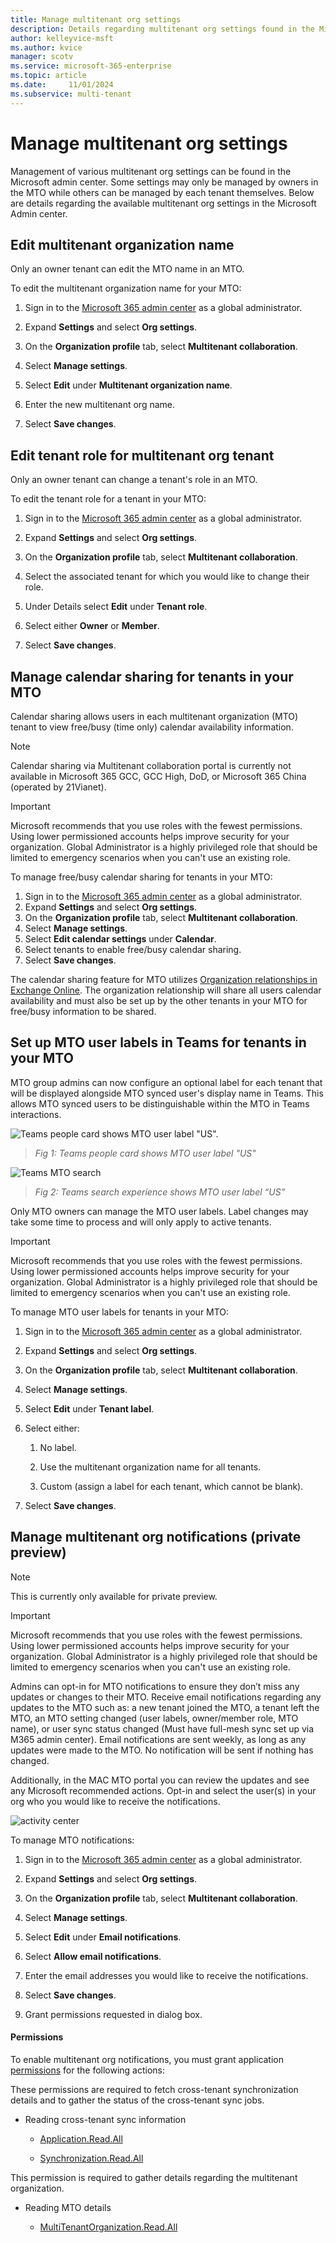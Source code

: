 ```yaml
---
title: Manage multitenant org settings
description: Details regarding multitenant org settings found in the Microsoft Admin Center
author: kelleyvice-msft
ms.author: kvice
manager: scotv
ms.service: microsoft-365-enterprise
ms.topic: article
ms.date:     11/01/2024
ms.subservice: multi-tenant
---
```


# Manage multitenant org settings

Management of various multitenant org settings can be found in the Microsoft admin center. Some settings may only be managed by owners in the MTO while others can be managed by each tenant themselves. Below are details regarding the available multitenant org settings in the Microsoft Admin center.

## Edit multitenant organization name

Only an owner tenant can edit the MTO name in an MTO.

To edit the multitenant organization name for your MTO:

1. Sign in to the [Microsoft 365 admin center](https://admin.microsoft.com/) as a global administrator.
1. Expand **Settings** and select **Org settings**.
1. On the **Organization profile** tab, select **Multitenant collaboration**.
1. Select **Manage settings**.
1. Select **Edit** under **Multitenant organization name**.
1. Enter the new multitenant org name.

1. Select **Save changes**.

## Edit tenant role for multitenant org tenant

Only an owner tenant can change a tenant's role in an MTO.

To edit the tenant role for a tenant in your MTO:

1. Sign in to the [Microsoft 365 admin center](https://admin.microsoft.com/) as a global administrator.
1. Expand **Settings** and select **Org settings**.
1. On the **Organization profile** tab, select **Multitenant collaboration**.
1. Select the associated tenant for which you would like to change their role.

1. Under Details select **Edit** under **Tenant role**.

1. Select either **Owner** or **Member**.
1. Select **Save changes**.

## Manage calendar sharing for tenants in your MTO
Calendar sharing allows users in each multitenant organization (MTO) tenant to view free/busy (time only) calendar availability information.
> [!NOTE]
> Calendar sharing via Multitenant collaboration portal is currently not available in Microsoft 365 GCC, GCC High, DoD, or Microsoft 365 China (operated by 21Vianet).

> [!IMPORTANT]
> Microsoft recommends that you use roles with the fewest permissions. Using lower permissioned accounts helps improve security for your organization. Global Administrator is a highly privileged role that should be limited to emergency scenarios when you can't use an existing role.

To manage free/busy calendar sharing for tenants in your MTO:

1. Sign in to the [Microsoft 365 admin center](https://admin.microsoft.com/) as a global administrator.
1. Expand **Settings** and select **Org settings**.
1. On the **Organization profile** tab, select **Multitenant collaboration**.
1. Select **Manage settings**.
1. Select **Edit calendar settings** under **Calendar**.
1. Select tenants to enable free/busy calendar sharing.
1. Select **Save changes**.

The calendar sharing feature for MTO utilizes [Organization relationships in Exchange Online](/exchange/sharing/organization-relationships/organization-relationships). The organization relationship will share all users calendar availability and must also be set up by the other tenants in your MTO for free/busy information to be shared.

## Set up MTO user labels in Teams for tenants in your MTO

MTO group admins can now configure an optional label for each tenant that will be displayed alongside MTO synced user's display name in Teams. This allows MTO synced users to be distinguishable within the MTO in Teams interactions. 

![Teams people card shows MTO user label "US".](media/manage-multitenant-org-settings/teams-mto-label-people-card.png)

> *Fig 1: Teams people card shows MTO user label "US"*

![Teams MTO search](media/manage-multitenant-org-settings/teams-mto-search.png)

> *Fig 2: Teams search experience shows MTO user label “US”*

Only MTO owners can manage the MTO user labels. Label changes may take some time to process and will only apply to active tenants.

> [!IMPORTANT]
> Microsoft recommends that you use roles with the fewest permissions. Using lower permissioned accounts helps improve security for your organization. Global Administrator is a highly privileged role that should be limited to emergency scenarios when you can't use an existing role.

To manage MTO user labels for tenants in your MTO:

1. Sign in to the [Microsoft 365 admin center](https://admin.microsoft.com/) as a global administrator.
1. Expand **Settings** and select **Org settings**.
1. On the **Organization profile** tab, select **Multitenant collaboration**.
1. Select **Manage settings**.
1. Select **Edit** under **Tenant label**.
1. Select either:

   1. No label.
      
   1. Use the multitenant organization name for all tenants.
      
   1. Custom (assign a label for each tenant, which cannot be blank).
      
1. Select **Save changes**.

## Manage multitenant org notifications (private preview)

> [!NOTE]
> This is currently only available for private preview.

> [!IMPORTANT]
> Microsoft recommends that you use roles with the fewest permissions. Using lower permissioned accounts helps improve security for your organization. Global Administrator is a highly privileged role that should be limited to emergency scenarios when you can't use an existing role.

Admins can opt-in for MTO notifications to ensure they don’t miss any updates or changes to their MTO. Receive email notifications regarding any updates to the MTO such as: a new tenant joined the MTO, a tenant left the MTO, an MTO setting changed (user labels, owner/member role, MTO name), or user sync status changed (Must have full-mesh sync set up via M365 admin center). Email notifications are sent weekly, as long as any updates were made to the MTO. No notification will be sent if nothing has changed.

Additionally, in the MAC MTO portal you can review the updates and see any Microsoft recommended actions. Opt-in and select the user(s) in your org who you would like to receive the notifications.

![activity center](media/manage-multitenant-org-settings/activity-center.png)

To manage MTO notifications:

1. Sign in to the [Microsoft 365 admin center](https://admin.microsoft.com/) as a global administrator.
1. Expand **Settings** and select **Org settings**.
1. On the **Organization profile** tab, select **Multitenant collaboration**.
1. Select **Manage settings**.
1. Select **Edit** under **Email notifications**.
1. Select **Allow email notifications**.

1. Enter the email addresses you would like to receive the notifications.

1. Select **Save changes**.

1. Grant permissions requested in dialog box.



#### Permissions


To enable multitenant org notifications, you must grant application [permissions](/graph/permissions-reference) for the following actions:

These permissions are required to fetch cross-tenant synchronization details and to gather the status of the cross-tenant sync jobs.

- Reading cross-tenant sync information

  - [Application.Read.All](/graph/permissions-reference)
  
  - [Synchronization.Read.All](/graph/permissions-reference)
  
This permission is required to gather details regarding the multitenant organization.

- Reading MTO details 

  - [MultiTenantOrganization.Read.All](/graph/permissions-reference)
  
